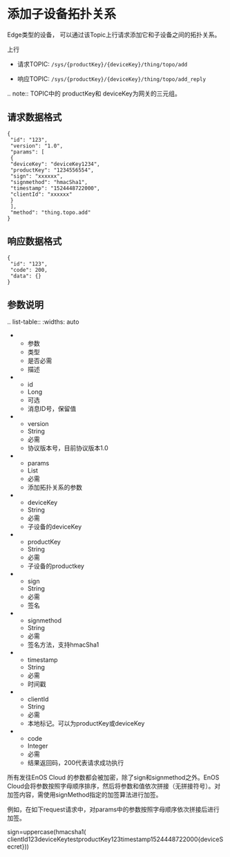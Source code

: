 # 添加子设备拓扑关系

Edge类型的设备， 可以通过该Topic上行请求添加它和子设备之间的拓扑关系。

上行
- 请求TOPIC: `/sys/{productKey}/{deviceKey}/thing/topo/add`

- 响应TOPIC: `/sys/{productKey}/{deviceKey}/thing/topo/add_reply`

.. note:: TOPIC中的 productKey和 deviceKey为网关的三元组。


## 请求数据格式

```
{
 "id": "123",
 "version": "1.0",
 "params": [
 {
 "deviceKey": "deviceKey1234",
 "productKey": "1234556554",
 "sign": "xxxxxx",
 "signmethod": "hmacSha1",
 "timestamp": "1524448722000",
 "clientId": "xxxxxx"
 }
 ],
 "method": "thing.topo.add"
}
```

## 响应数据格式

```
{
 "id": "123",
 "code": 200,
 "data": {}
}

```

## 参数说明

.. list-table::
   :widths: auto

   * - 参数
     - 类型
     - 是否必需
     - 描述
   * - id
     - Long
     - 可选
     - 消息ID号，保留值
   * - version
     - String
     - 必需
     - 协议版本号，目前协议版本1.0
   * - params
     - List
     - 必需
     - 添加拓扑关系的参数
   * - deviceKey
     - String
     - 必需
     - 子设备的deviceKey
   * - productKey
     - String
     - 必需
     - 子设备的productkey
   * - sign
     - String
     - 必需
     - 签名
   * - signmethod
     - String
     - 必需
     - 签名方法，支持hmacSha1
   * - timestamp
     - String
     - 必需
     - 时间戳
   * - clientId
     - String
     - 必需
     - 本地标记。可以为productKey或deviceKey
   * - code
     - Integer
     - 必需
     - 结果返回码，200代表请求成功执行



所有发往EnOS Cloud 的参数都会被加密，除了sign和signmethod之外。EnOS Cloud会将参数按照字母顺序排序，然后将参数和值依次拼接（无拼接符号）。对加签内容，需使用signMethod指定的加签算法进行加签。

例如，在如下request请求中，对params中的参数按照字母顺序依次拼接后进行加签。

sign=uppercase(hmacsha1( clientId123deviceKeytestproductKey123timestamp1524448722000{deviceSecret}))

<!--end-->
